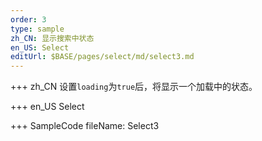 ```yaml
---
order: 3
type: sample
zh_CN: 显示搜索中状态
en_US: Select
editUrl: $BASE/pages/select/md/select3.md
---
```


+++ zh_CN
设置<Code>loading</Code>为<Code>true</Code>后，将显示一个加载中的状态。

+++ en_US
Select

+++ SampleCode
fileName: Select3
